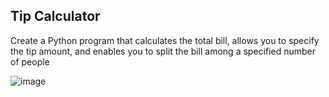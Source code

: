 ## Tip Calculator

Create a Python program that calculates the total bill, allows you to specify the tip amount, and enables you to split the bill among a specified number of people

![image](https://github.com/Ibelem1991/Tip_calculator/assets/82170702/7033b3b4-51ae-4f15-81c7-506d52990b33)



